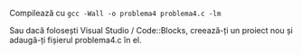 Compilează cu `gcc -Wall -o problema4 problema4.c -lm`

Sau dacă folosești Visual Studio / Code::Blocks, creează-ți un proiect nou și adaugă-ți fișierul problema4.c în el.